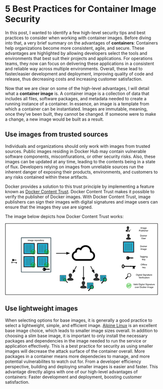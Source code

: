 # 5 Best Practices for Container Image Security

In this post, I wanted to identify a few high-level security tips and best practices to consider when working with container images. Before diving into that, a very brief summary on the advantages of **containers**: Containers help organizations become more consistent, agile, and secure. These advantages are highlighted by allowing developers select the tools and environments that best suit their projects and applications. For operations teams, they now can focus on delivering these applications in a consistent and reliable way across multiple environments. Overall, these lead to faster/easier development and deployment, improving quality of code and release, thus decreasing costs and increasing customer satisfaction.

Now that we are clear on some of the high-level advantages, I will detail what a **container image** is. A container image is a collection of data that includes all files, software packages, and metadata needed to create a running instance of a container. In essence, an image is a template from which a container can be instantiated. Images are immutable, meaning, once they’ve been built, they cannot be changed. If someone were to make a change, a new image would be built as a result.

## Use images from trusted sources

Individuals and organizations should only work with images from trusted sources. Public images residing in Docker Hub may contain vulnerable software components, misconfiurations, or other security risks. Also, these images can be updated at any time, leading to the contents being in a state of flux. Developers relying on images from unreliable sources run the inherent danger of exposing their products, environments, and customers to any risks contained within these artifacts. 

Docker provides a solution to this trust principle by implementing a feature known as [Docker Content Trust](https://docs.docker.com/engine/security/trust/content_trust/). Docker Content Trust makes it possible to verify the publisher of Docker images. With Docker Content Trust, image publishers can sign their images with digital signatures and image users can ensure that the images they use are signed. 

The image below depicts how Docker Content Trust works:

![alt text](images/dct1.png)

## Use lightweight images

When selecting options for base images, it is generally a good practice to select a lightweight, simple, and efficient image.  [Alpine Linux](https://hub.docker.com/_/alpine) is an excellent base image choice, which leads to smaller image sizes overall. In addition to choosing a slim base image, it is important to only install the necessary packages and dependencies in the image needed to run the service or application effectively. This is a best practice for security as using smaller images will decrease the attack surface of the container overall. More packages in a container means more dependecies to manage, and more potential vulnerabilites to watch out for. From a developer efficiency perspective, building and deploying smaller images is easier and faster. This advantage directly aligns with one of our high-level advantages of containers: Faster development and deployment, boosting customer satisfaction.